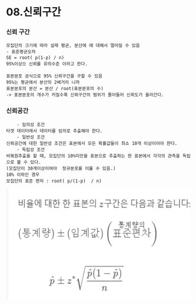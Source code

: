 # 08.신뢰구간

### 신뢰 구간

```
모집단의 크기에 따라 실제 평균, 분산에 에 대해서 멀어질 수 있음 
- 표준평균오차 
SE = root( p(1-p) / n)
95%이상으 신뢰를 유의수준 이라고 한다.

표본분포 공식으로 95% 신뢰구간을 구할 수 있음 
95%는 평균에서 분산의 2배거리 니까 
표분분포의 분산 = 분산 / root(표분분포의 수)
-> 표본분포의 개수가 커질수록 신뢰구간의 범위가 줄어들어 신뢰도가 올라간다.
```

### 신뢰공간

```
    - 임의성 조건
타겟 데이터에서 데이터를 임의로 추출해야 한다.
    - 일반성 조건
신뢰공간에 대한 일반성 조건은 표본에서 모든 확률값들이 최소 10개 이상이어야 한다.
    - 독립성 조건
비복원추출을 할 때, 모집단의 10%미만을 표본으로 추출하는 한 표본에서 각각의 관측을 독립으로 볼 수 있다.
(모집단이 30개이상이여야  정규분포를 이룰 수 있음.)
10% 이하인 경우 
모집단의 표준 편차 : root( p/(1-p)  / n) 
```

<img src="./pic/표본공간_신뢰도.PNG" width="500px" height="300px"></img> <br>















